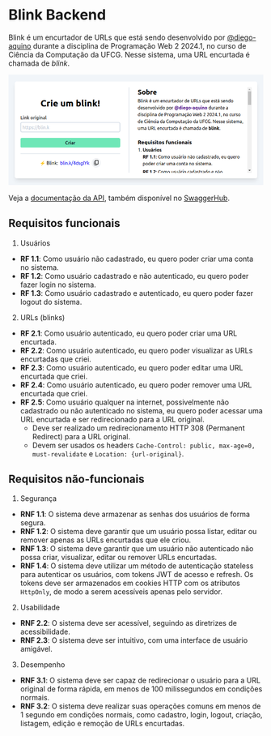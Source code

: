 # Blink Backend

Blink é um encurtador de URLs que está sendo desenvolvido por [@diego-aquino](https://github.com/diego-aquino) durante a
disciplina de Programação Web 2 2024.1, no curso de Ciência da Computação da UFCG. Nesse sistema, uma URL encurtada é
chamada de _blink_.

![Screenshot da interface inicial do Blink](docs/hero.png)

Veja a [documentação da API](./docs/spec/openapi.yaml), também disponível no
[SwaggerHub](https://app.swaggerhub.com/apis/diego-aquino/blink-backend/0.0.0).

## Requisitos funcionais

1. Usuários

- **RF 1.1**: Como usuário não cadastrado, eu quero poder criar uma conta no sistema.
- **RF 1.2**: Como usuário cadastrado e não autenticado, eu quero poder fazer login no sistema.
- **RF 1.3**: Como usuário cadastrado e autenticado, eu quero poder fazer logout do sistema.

2. URLs (blinks)

- **RF 2.1**: Como usuário autenticado, eu quero poder criar uma URL encurtada.
- **RF 2.2**: Como usuário autenticado, eu quero poder visualizar as URLs encurtadas que criei.
- **RF 2.3**: Como usuário autenticado, eu quero poder editar uma URL encurtada que criei.
- **RF 2.4**: Como usuário autenticado, eu quero poder remover uma URL encurtada que criei.
- **RF 2.5**: Como usuário qualquer na internet, possivelmente não cadastrado ou não autenticado no sistema, eu quero
  poder acessar uma URL encurtada e ser redirecionado para a URL original.
  - Deve ser realizado um redirecionamento HTTP 308 (Permanent Redirect) para a URL original.
  - Devem ser usados os headers `Cache-Control: public, max-age=0, must-revalidate` e `Location: {url-original}`.

## Requisitos não-funcionais

1. Segurança

- **RNF 1.1**: O sistema deve armazenar as senhas dos usuários de forma segura.
- **RNF 1.2**: O sistema deve garantir que um usuário possa listar, editar ou remover apenas as URLs encurtadas que ele
  criou.
- **RNF 1.3**: O sistema deve garantir que um usuário não autenticado não possa criar, visualizar, editar ou remover
  URLs encurtadas.
- **RNF 1.4**: O sistema deve utilizar um método de autenticação stateless para autenticar os usuários, com tokens JWT
  de acesso e refresh. Os tokens deve ser armazenados em cookies HTTP com os atributos `HttpOnly`, de modo a serem
  acessíveis apenas pelo servidor.

2. Usabilidade

- **RNF 2.2**: O sistema deve ser acessível, seguindo as diretrizes de acessibilidade.
- **RNF 2.3**: O sistema deve ser intuitivo, com uma interface de usuário amigável.

3. Desempenho

- **RNF 3.1**: O sistema deve ser capaz de redirecionar o usuário para a URL original de forma rápida, em menos de 100
  milissegundos em condições normais.
- **RNF 3.2**: O sistema deve realizar suas operações comuns em menos de 1 segundo em condições normais, como cadastro,
  login, logout, criação, listagem, edição e remoção de URLs encurtadas.
